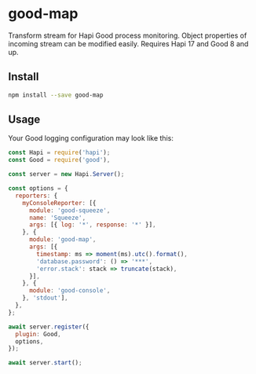 # good-map

Transform stream for Hapi Good process monitoring.
Object properties of incoming stream can be modified easily.
Requires Hapi 17 and Good 8 and up.

## Install

```bash
npm install --save good-map
```

## Usage

Your Good logging configuration may look like this:
```javascript
const Hapi = require('hapi');
const Good = require('good'),

const server = new Hapi.Server();

const options = {
  reporters: {
    myConsoleReporter: [{
      module: 'good-squeeze',
      name: 'Squeeze',
      args: [{ log: '*', response: '*' }],
    }, {
      module: 'good-map',
      args: [{
        timestamp: ms => moment(ms).utc().format(),
        'database.password': () => '***',
        'error.stack': stack => truncate(stack),
      }],
    }, {
      module: 'good-console',
    }, 'stdout'],
  },
};

await server.register({
  plugin: Good,
  options,
});

await server.start();
```
